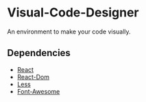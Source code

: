# Visual-Code-Designer

An environment to make your code visually.

## Dependencies

- [React](https://reactjs.org/)
- [React-Dom](https://react-dom.js.org/)
- [Less](https://lesscss.org/)
- [Font-Awesome](https://fontawesome.com/)
